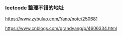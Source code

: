 ### leetcode 整理不错的地址

https://www.zybuluo.com/Yano/note/250681


https://www.cnblogs.com/grandyang/p/4606334.html
